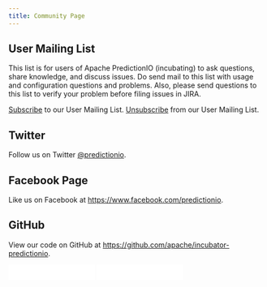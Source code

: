 ```yaml
---
title: Community Page
---
```


## User Mailing List

This list is for users of Apache PredictionIO (incubating) to ask questions,
share knowledge, and discuss issues. Do send mail to this list with usage and
configuration questions and problems. Also, please send questions to this list
to verify your problem before filing issues in JIRA.

[Subscribe](mailto:user-subscribe@predictionio.incubator.apache.org) to our User Mailing List.
[Unsubscribe](mailto:user-unsubscribe@predictionio.incubator.apache.org) from our User Mailing List.

## Twitter

Follow us on Twitter [@predictionio](https://twitter.com/PredictionIO).

## Facebook Page

Like us on Facebook at https://www.facebook.com/predictionio.

## GitHub

View our code on GitHub at https://github.com/apache/incubator-predictionio.

<iframe src="/github/?user=apache&repo=incubator-predictionio&type=fork&count=true&size=large" allowtransparency="true" frameborder="0" scrolling="0" width="170" height="30"></iframe>
<iframe src="/github/?user=apache&repo=incubator-predictionio&type=watch&count=true&size=large" allowtransparency="true" frameborder="0" scrolling="0" width="170" height="30"></iframe>
